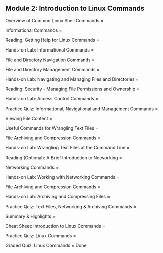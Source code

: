 ## Module 2: Introduction to Linux Commands

Overview of Common Linux Shell Commands =

Informational Commands =

Reading: Getting Help for Linux Commands =

Hands-on Lab: Informational Commands =

File and Directory Navigation Commands =

File and Directory Management Commands =

Hands-on Lab:  Navigating and Managing Files and Directories =

Reading: Security - Managing File Permissions and Ownership =

Hands-on Lab: Access Control Commands =

Practice Quiz: Informational, Navigational and Management Commands =

Viewing File Content =

Useful Commands for Wrangling Text Files =

File Archiving and Compression Commands =

Hands-on Lab: Wrangling Text Files at the Command Line =

Reading (Optional): A Brief Introduction to Networking =

Networking Commands =

Hands-on Lab: Working with Networking Commands =

File Archiving and Compression Commands =

Hands-on Lab: Archiving and Compressing Files =

Practice Quiz: Text Files, Networking & Archiving Commands =

Summary & Highlights =

Cheat Sheet: Introduction to Linux Commands =

Practice Quiz: Linux Commands =

Graded Quiz: Linux Commands = Done
